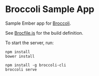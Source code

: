 # Broccoli Sample App

Sample Ember app for [Broccoli](https://github.com/joliss/broccoli).

See [Brocfile.js](/Brocfile.js) for the build definition.

To start the server, run:

```
npm install
bower install

npm install -g broccoli-cli
broccoli serve
```
